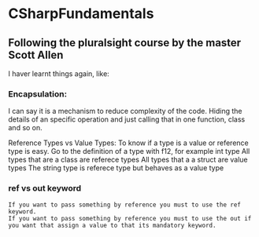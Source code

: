 # CSharpFundamentals
## Following the pluralsight course by  the master Scott Allen


I haver learnt things again, like:

### Encapsulation:
I can say it is a mechanism to reduce complexity of the code. Hiding the details of an specific operation and just calling that in one function, class and so on.

Reference Types vs Value Types:
  To know if a type is a value or reference type is easy. 
  Go to the definition of a type with f12, 
  for example int type
  All types that are a class  are referece types 
  All types that a a struct are value types
  The string type is referece type but behaves as a value type

  ### ref vs out keyword
    If you want to pass something by reference you must to use the ref keyword.
    If you want to pass something by reference you must to use the out if you want that assign a value to that its mandatory keyword.
